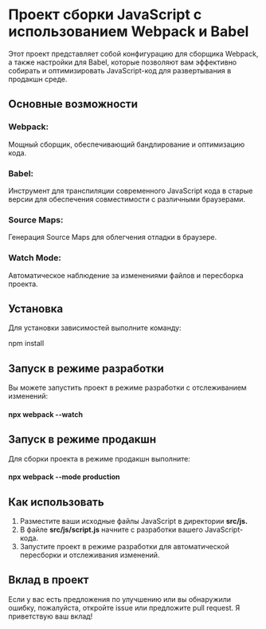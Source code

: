 
# Проект сборки JavaScript с использованием Webpack и Babel

Этот проект представляет собой конфигурацию для сборщика Webpack, а также настройки для Babel, которые позволяют вам эффективно собирать и оптимизировать JavaScript-код для развертывания в продакшн среде.

## Основные возможности

### Webpack:
Мощный сборщик, обеспечивающий бандлирование и оптимизацию кода.

### Babel: 

Инструмент для транспиляции современного JavaScript кода в старые версии для обеспечения совместимости с различными браузерами.

### Source Maps:

Генерация Source Maps для облегчения отладки в браузере.
### Watch Mode: 
Автоматическое наблюдение за изменениями файлов и пересборка проекта.

## Установка

Для установки зависимостей выполните команду:

npm install

## Запуск в режиме разработки

Вы можете запустить проект в режиме разработки с отслеживанием изменений:

#### npx webpack --watch

## Запуск в режиме продакшн
Для сборки проекта в режиме продакшн выполните:

#### npx webpack --mode production
## Как использовать
1) Разместите ваши исходные файлы JavaScript в директории **src/js.**
2) В файле **src/js/script.js** начните с разработки вашего JavaScript-кода.
3) Запустите проект в режиме разработки для автоматической пересборки и отслеживания изменений.
## Вклад в проект
Если у вас есть предложения по улучшению или вы обнаружили ошибку, пожалуйста, откройте issue или предложите pull request. Я приветствую ваш вклад!